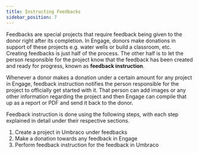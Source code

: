 ```yaml
---
title: Instructing Feedbacks
sidebar_position: 7
---
```


Feedbacks are special projects that require feedback being given to the donor right after its completion. In Engage, donors make donations in support of these projects e.g. water wells or build a classroom, etc. Creating feedbacks is just half of the process. The other half is to let the person responsible for the project know that the feedback has been created and ready for progress, known as **feedback instruction**. 

Whenever a donor makes a donation under a certain amount for any project in Engage, feedback instruction notifies the person responsible for the project to officially get started with it. That person can add images or any other information regarding the project and then Engage can compile that up as a report or PDF and send it back to the donor.  

Feedback instruction is done using the following steps, with each step explained in detail under their respective sections.

1. Create a project in Umbraco under feedbacks
2. Make a donation towards any feedback in Engage
3. Perform feedback instruction for the feedback in Umbraco
